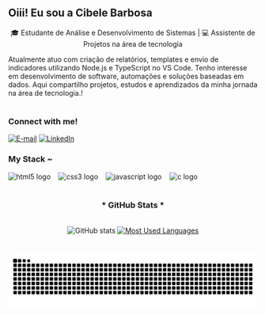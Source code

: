 ## Oiii! Eu sou a Cibele Barbosa 

<p align="center">🎓 Estudante de Análise e Desenvolvimento de Sistemas | 💻 Assistente de Projetos na área de tecnologia

Atualmente atuo com criação de relatórios, templates e envio de indicadores utilizando Node.js e TypeScript no VS Code. Tenho interesse em desenvolvimento de software, automações e soluções baseadas em dados. Aqui compartilho projetos, estudos e aprendizados da minha jornada na área de tecnologia.!

#

<img align="right" alt="" height="180px" src="https://github.com/user-attachments/assets/b99f03c6-b211-4ea0-babe-cf884bc1f1b7">


<h3 align="left">Connect with me!</h3>

[![E-mail](https://img.shields.io/badge/-Email-000?style=for-the-badge&logo=microsoft-outlook&logoColor=FF00F6&color:FFF)](mailto:cibelebarbosa14@hotmail.com)
[![LinkedIn](https://img.shields.io/badge/-LinkedIn-000?style=for-the-badge&logo=linkedin&logoColor=FF00F6&color:FFF)](https://www.linkedin.com/in/cibele-barbosa-495929212/)

<h3 align="left">My Stack ~</h3>

<div align="left">
  <img src="https://cdn.jsdelivr.net/gh/devicons/devicon/icons/html5/html5-original.svg" height="25" alt="html5 logo"  />
  <img width="8" />
  <img src="https://cdn.jsdelivr.net/gh/devicons/devicon/icons/css3/css3-original.svg" height="25" alt="css3 logo"  />
  <img width="8" />
  <img src="https://cdn.jsdelivr.net/gh/devicons/devicon/icons/javascript/javascript-plain.svg" height="25" alt="javascript logo"  />
  <img width="8" />
  <img src="https://cdn.jsdelivr.net/gh/devicons/devicon/icons/c/c-original.svg" height="25" alt="c logo"  />
  <img width="8" />
</div>

#

<div style="text-align: center;" align="center">
  <h3>* GitHub Stats *</h3>
  <br>
  <img src="https://github-readme-stats-git-masterrstaa-rickstaa.vercel.app/api?username=ciibarbosa&hide_title=true&show_icons=true&include_all_commits=false&count_private=true&line_height=25&hide=issues&bg_color=000&title_color=FF00F6&text_color=FFF&border_radius=3&border_color=36123c&icon_color=FF00F6&theme=jolly" alt="GitHub stats">

  <a href="https://github.com/ciibarbosa/github-readme-stats">
    <img src="https://github-readme-stats-git-masterrstaa-rickstaa.vercel.app/api/top-langs/?username=ciibarbosa&line_height=10&card_width=290&layout=compact&hide_title=false&count_private=true&langs_count=4&show_icons=true&title_color=FF00F6&hide=html,scss,less&bg_color=000&text_color=8B8B8B&border_radius=3&border_color=561760&count_private=true" alt="Most Used Languages">
  </a>
</div>

#

<picture align="center">
  <source media="(prefers-color-scheme: dark)" srcset="https://raw.githubusercontent.com/ciibarbosa/ciibarbosa/output/github-contribution-grid-snake-dark.svg">
  <source media="(prefers-color-scheme: light)" srcset="https://raw.githubusercontent.com/ciibarbosa/ciibarbosa/output/github-contribution-grid-snake-dark.svg">
  <img align="center" alt="github contribution grid snake animation" src="https://raw.githubusercontent.com/ciibarbosa/ciibarbosa/output/github-contribution-grid-snake.svg">
</picture>
